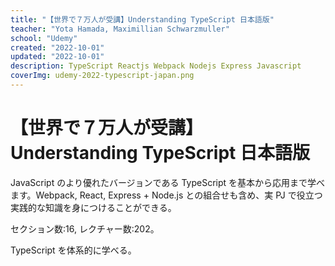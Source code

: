 ```yaml
---
title: "【世界で７万人が受講】Understanding TypeScript 日本語版"
teacher: "Yota Hamada, Maximillian Schwarzmuller"
school: "Udemy"
created: "2022-10-01"
updated: "2022-10-01"
description: TypeScript Reactjs Webpack Nodejs Express Javascript
coverImg: udemy-2022-typescript-japan.png
---
```


# 【世界で７万人が受講】Understanding TypeScript 日本語版

JavaScript のより優れたバージョンである TypeScript を基本から応用まで学べます。Webpack, React, Express + Node.js との組合せも含め、実 PJ で役立つ実践的な知識を身につけることができる。

セクション数:16, レクチャー数:202。

TypeScript を体系的に学べる。
